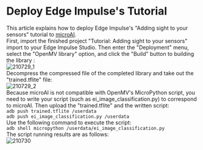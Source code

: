 # Deploy Edge Impulse's Tutorial  
This article explains how to deploy Edge Impulse's "Adding sight to your sensors" tutorial to [microAI](https://github.com/on-device-ai/microAI).  
First, import the finished project "Tutorial: Adding sight to your sensors" import to your Edge Impulse Studio. Then enter the "Deployment" menu, select the "OpenMV library" option, and click the "Build" button to building the library :  
![210729_1](https://user-images.githubusercontent.com/44540872/127596970-f8b6b6c7-91bc-4279-b5b9-2fabb2c035f0.png)  
Decompress the compressed file of the completed library and take out the "trained.tflite" file:  
![210729_2](https://user-images.githubusercontent.com/44540872/127597000-2a1bbac3-5b05-42e4-85ff-01e7b80f0329.png)  
Because microAI is not compatible with OpenMV's MicroPython script, you need to write your script (such as ei\_image\_classification.py) to correspond to microAI. Then upload the "trained.tflite" and the written script:  
`adb push trained.tflite /userdata`  
`adb push ei_image_classification.py /userdata`  
Use the following command to execute the script:  
`adb shell micropython /userdata/ei_image_classification.py`  
The script running results are as follows:  
![210730](https://user-images.githubusercontent.com/44540872/127600173-ade56193-95ae-49a9-ba21-9f5fcacd668b.gif)  
